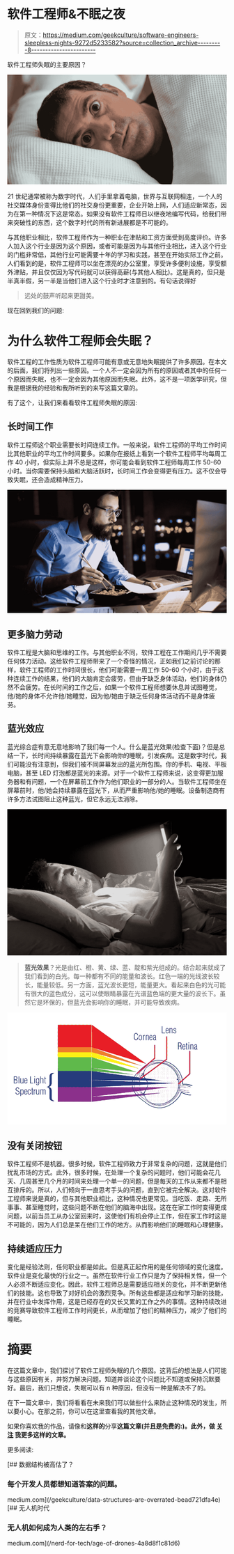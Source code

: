 # 软件工程师&不眠之夜

> 原文：<https://medium.com/geekculture/software-engineers-sleepless-nights-9272d5233582?source=collection_archive---------8----------------------->

软件工程师失眠的主要原因？

![](img/27e203c7476262b26489b8d5f8fa9ad2.png)

21 世纪通常被称为数字时代，人们手里拿着电脑，世界与互联网相连，一个人的社交媒体身份变得比他们的社交身份更重要，企业开始上网，人们适应新常态，因为在第一种情况下这是常态。如果没有软件工程师日以继夜地编写代码，给我们带来突破性的东西，这个数字时代的所有新进展都是不可能的。

与其他职业相比，软件工程师作为一种职业在津贴和工资方面受到高度评价。许多人加入这个行业是因为这个原因，或者可能是因为与其他行业相比，进入这个行业的门槛非常低，其他行业可能需要十年的学习和实践，甚至在开始实际工作之前。人们看到的是，软件工程师可以坐在漂亮的办公室里，享受许多便利设施，享受额外津贴，并且仅仅因为写代码就可以获得高薪(与其他人相比)。这是真的，但只是半真半假，另一半是当他们进入这个行业时才注意到的。有句话说得好

> 远处的鼓声听起来更甜美。

现在回到我们的问题:

# 为什么软件工程师会失眠？

软件工程的工作性质为软件工程师可能有意或无意地失眠提供了许多原因。在本文的后面，我们将列出一些原因。一个人不一定会因为所有的原因或者其中的任何一个原因而失眠，也不一定会因为其他原因而失眠。此外，这不是一项医学研究，但我是根据我的经验和我所听到的来写这篇文章的。

有了这个，让我们来看看软件工程师失眠的原因:

## 长时间工作

软件工程师这个职业需要长时间连续工作。一般来说，软件工程师的平均工作时间比其他职业的平均工作时间要多。如果你在报纸上看到一个软件工程师平均每周工作 40 小时，但实际上并不总是这样，你可能会看到软件工程师每周工作 50-60 小时。当你需要保持头脑和大脑活跃时，长时间工作会变得更有压力。这不仅会导致失眠，还会造成精神压力。

![](img/67bb45aa06bec2f1079c839ab1d14c15.png)

## 更多脑力劳动

软件工程是大脑和思维的工作。与其他职业不同，软件工程在工作期间几乎不需要任何体力活动。这给软件工程师带来了一个奇怪的情况，正如我们之前讨论的那样，软件工程师的工作时间很长，他们可能需要一周工作 50-60 个小时，由于这种连续工作的结果，他们的大脑肯定会疲劳，但由于缺乏身体活动，他们的身体仍然不会疲劳。在长时间的工作之后，如果一个软件工程师想要休息并试图睡觉，他/她的身体不允许他/她睡觉，因为他/她由于缺乏任何身体活动而不是身体疲劳。

## 蓝光效应

蓝光综合症有意无意地影响了我们每一个人。什么是蓝光效果(检查下面)？但是总结一下，长时间持续暴露在蓝光下会影响你的睡眠，引发疾病。这是数字时代，我们可能没有注意到，但我们被不同屏幕发出的蓝光所包围。你的手机、电视、平板电脑，甚至 LED 灯泡都是蓝光的来源。对于一个软件工程师来说，这变得更加服务器和有问题，一个在屏幕前工作作为他们职业的一部分的人。当软件工程师坐在屏幕前时，他/她会持续暴露在蓝光下，从而严重影响他/她的睡眠。设备制造商有许多方法试图阻止这种蓝光，但它永远无法消除。

![](img/173dda45b721b53a07702f0bb81e87af.png)

> **蓝光效果**？光是由红、橙、黄、绿、蓝、靛和紫光组成的。结合起来就成了我们看到的白光。每一种都有不同的能量和波长。红色一端的光线波长较长，能量较低。另一方面，蓝光波长更短，能量更大。看起来白色的光可能有很大的蓝色成分，这可以使眼睛暴露在光谱蓝色端的更大量的波长下。虽然它是环保的，但蓝光会影响你的睡眠，并可能导致疾病。

![](img/0cc3ea2b8772727ef0dce1ca07a36dd4.png)

## 没有关闭按钮

软件工程师不是机器。很多时候，软件工程师致力于非常复杂的问题，这就是他们扰乱市场的方式。此外，很多时候，在处理一个复杂的问题时，他们可能会花几天、几周甚至几个月的时间来处理一个单一的问题，但是每天的工作从来都不是相互排斥的。所以，人们倾向于一直思考手头的问题，直到它被完全解决。这对软件工程师来说是真的，但与其他职业相比，这种情况也更常见。当吃饭、走路、无所事事、甚至睡觉时，这些问题不断在他们的脑海中出现。这在在家工作时变得更成问题，以前当员工从办公室回来时，这使他们有机会停止工作，但在家工作时这是不可能的，因为人们总是呆在他们工作的地方。从而影响他们的睡眠和心理健康。

## 持续适应压力

变化是经验法则，任何职业都是如此。但是真正起作用的是任何领域的变化速度。软件业是变化最快的行业之一。虽然在软件行业工作只是为了保持相关性，但一个人必须不断适应变化。因此，软件工程师总是需要适应相关的变化，并不断更新他们的技能。这也导致了对好机会的激烈竞争。所有这些都是适应和学习新的技能，并在行业中发挥作用，这是已经存在的又长又累的工作之外的事情。这种持续改进的竞赛导致软件工程师工作时间更长，从而增加了他们的精神压力，减少了他们的睡眠。

# 摘要

在这篇文章中，我们探讨了软件工程师失眠的几个原因。这背后的想法是人们可能与这些原因有关，并努力解决问题。知道并谈论这个问题比不知道或保持沉默要好。最后，我们只想说，失眠可以有 n 种原因，但没有一种是解决不了的。

在下一篇文章中，我们将看看在未来我们可以做些什么来防止这种情况的发生，所以要小心。在那之前，你可以在这里查看我的其他文章。

如果你喜欢我的作品，请像和**这样的**分享**这篇文章(**并且是免费的:**)。此外，做 [**关注**](/@jaideeppahwa1) 我更多这样的文章。**

更多阅读:

[](/geekculture/data-structures-are-overrated-bead721dfa4e) [## 数据结构被高估了？

### 每个开发人员都想知道答案的问题。

medium.com](/geekculture/data-structures-are-overrated-bead721dfa4e) [](/nerd-for-tech/age-of-drones-4a8d8f1c81d6) [## 无人机时代

### 无人机如何成为人类的左右手？

medium.com](/nerd-for-tech/age-of-drones-4a8d8f1c81d6)